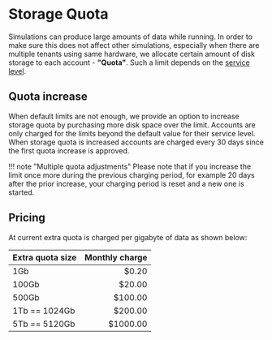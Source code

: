 # Storage Quota

Simulations can produce large amounts of data while running. In order to make sure this does not affect other simulations, especially when there are multiple tenants using same hardware, we allocate certain amount of disk storage to each account - **"Quota"**. Such a limit depends on the [service level](./service-levels/#service-levels-comparison).

## Quota increase

When default limits are not enough, we provide an option to increase storage quota by purchasing more disk space over the limit. Accounts are only charged for the limits beyond the default value for their service level. When storage quota is increased accounts are charged every 30 days since the first quota increase is approved.

!!! note "Multiple quota adjustments"
    Please note that if you increase the limit once more during the previous charging period, for example 20 days after the prior increase, your charging period is reset and a new one is started.

## Pricing

At current extra quota is charged per gigabyte of data as shown below:

| Extra quota size | Monthly charge
|:-----------------|------:
| 1Gb              | $0.20
| 100Gb            | $20.00
| 500Gb            | $100.00
| 1Tb == 1024Gb    | $200.00
| 5Tb == 5120Gb    | $1000.00

